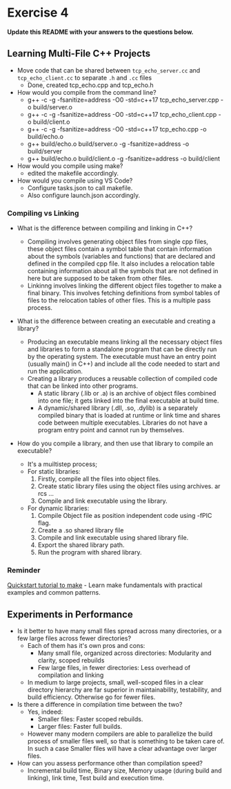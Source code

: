 # Exercise 4

**Update this README with your answers to the questions below.**

## Learning Multi-File C++ Projects

- Move code that can be shared between `tcp_echo_server.cc` and 
  `tcp_echo_client.cc` to separate `.h` and `.cc` files
  - Done, created tcp_echo.cpp and tcp_echo.h
- How would you compile from the command line?
  - g++ -c -g -fsanitize=address -O0 -std=c++17 tcp_echo_server.cpp -o build/server.o
  - g++ -c -g -fsanitize=address -O0 -std=c++17 tcp_echo_client.cpp -o build/client.o
  - g++ -c -g -fsanitize=address -O0 -std=c++17 tcp_echo.cpp -o build/echo.o
  - g++ build/echo.o build/server.o -g -fsanitize=address -o build/server
  - g++ build/echo.o build/client.o -g -fsanitize=address -o build/client
- How would you compile using make?
  - edited the makefile accordingly.
- How would you compile using VS Code?
  - Configure tasks.json to call makefile.
  - Also configure launch.json accordingly.

### Compiling vs Linking

- What is the difference between compiling and linking in C++?
  - Compiling involves generating object files from single cpp files, these object files contain a symbol table that contain information about the symbols (variables and functions) that are declared and defined in the compiled cpp file.
  It also includes a relocation table containing information about all the symbols that are not defined in here but are supposed to be taken from other files.
  - Linkinng involves linking the different object files together to make a final binary. This involves fetching definitions from symbol tables of files to the relocation tables of other files. This is a multiple pass process.

- What is the difference between creating an executable and creating a library?
  - Producing an executable means linking all the necessary object files and libraries to form a standalone program that can be directly run by the operating system. The executable must have an entry point (usually main() in C++) and include all the code needed to start and run the application.
  - Creating a library produces a reusable collection of compiled code that can be linked into other programs.
    - A static library (.lib or .a) is an archive of object files combined into one file; it gets linked into the final executable at build time.
    - A dynamic/shared library (.dll, .so, .dylib) is a separately compiled binary that is loaded at runtime or link time and shares code between multiple executables.
    Libraries do not have a program entry point and cannot run by themselves.

- How do you compile a library, and then use that library to compile an executable?
  - It's a muiltistep process; 
  - For static libraries: 
    1. Firstly, compile all the files into object files.
    2. Create static library files using the object files using archives.
    ar rcs ...
    3. Compile and link executable using the library.
  - For dynamic libraries: 
    1. Compile Object file as position independent code using -fPIC flag.
    2. Create a .so shared library file
    3. Compile and link executable using shared library file.
    4. Export the shared library path.
    5. Run the program with shared library.

### Reminder 
[Quickstart tutorial to make](https://makefiletutorial.com/) - Learn make 
fundamentals with practical examples and common patterns.

## Experiments in Performance

- Is it better to have many small files spread across many directories, or a few large files across fewer directories?
  - Each of them has it's own pros and cons: 
    - Many small file, organized across directories: 
    Modularity and clarity, scoped rebuilds
    - Few large files, in fewer directories: 
    Less overhead of compilation and linking
  - In medium to large projects, small, well-scoped files in a clear directory hierarchy are far superior in maintainability, testability, and build efficiency. Otherwise go for fewer files.
- Is there a difference in compilation time between the two?
  - Yes, indeed: 
    - Smaller files: Faster scoped rebuilds.
    - Larger files: Faster full builds.
  - However many modern compilers are able to parallelize the build process of smaller files well, so that is something to be taken care of. In such a case Smaller files will have a clear advantage over larger files.
- How can you assess performance other than compilation speed?
  - Incremental build time, Binary size, Memory usage (during build and linking), link time, Test build and execution time.
